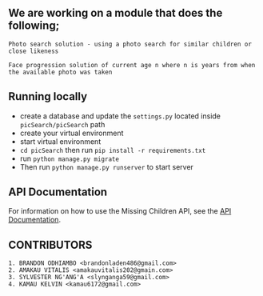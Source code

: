 ## We are working on a module that does the following;

	Photo search solution - using a photo search for similar children or close likeness

	Face progression solution of current age n where n is years from when the available photo was taken  
## Running locally
- create a database and update the `settings.py` located inside `picSearch/picSearch` path
- create your virtual environment
- start virtual environment
- `cd picSearch` then run `pip install -r requirements.txt`
- run `python manage.py migrate`
- Then run `python manage.py runserver` to start server

## API Documentation

For information on how to use the Missing Children API, see the [API Documentation](picSearch/API_DOCUMENTATION.md).

## CONTRIBUTORS

	1. BRANDON ODHIAMBO <brandonladen486@gmail.com>
	2. AMAKAU VITALIS <amakauvitalis202@gmain.com>
	3. SYLVESTER NG'ANG'A <slynganga59@gmail.com>
	4. KAMAU KELVIN <kamau6172@gmail.com>
